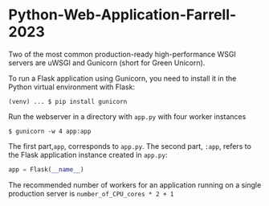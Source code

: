 # Python-Web-Application-Farrell-2023

Two of the most common production-ready high-performance WSGI servers are uWSGI and Gunicorn (short for Green Unicorn).

To run a Flask application using Gunicorn, you need to install it in the Python virtual environment with Flask:
```unix
(venv) ... $ pip install gunicorn
```

Run the webserver in a directory with `app.py` with four worker instances
```unix
$ gunicorn -w 4 app:app
```
The first part,`app`, corresponds to `app.py`. The second part, `:app`, refers to the Flask application instance created in `app.py`:
```python
app = Flask(__name__)
```

The recommended number of workers for an application running on a single production server is 
`number_of_CPU_cores * 2 + 1`
